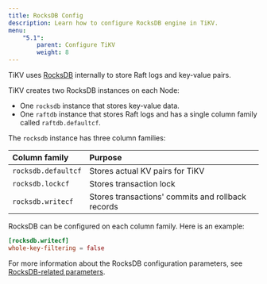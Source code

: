 ```yaml
---
title: RocksDB Config
description: Learn how to configure RocksDB engine in TiKV.
menu:
    "5.1":
        parent: Configure TiKV
        weight: 8
---
```


TiKV uses [RocksDB](https://rocksdb.org/) internally to store Raft logs and key-value pairs.

TiKV creates two RocksDB instances on each Node:

* One `rocksdb` instance that stores key-value data.
* One `raftdb` instance that stores Raft logs and has a single column family called `raftdb.defaultcf`.

The `rocksdb` instance has three column families:

Column family | Purpose
:-------------|:-------
`rocksdb.defaultcf` | Stores actual KV pairs for TiKV
`rocksdb.lockcf` | Stores transaction lock
`rocksdb.writecf` | Stores transactions' commits and rollback records

RocksDB can be configured on each column family. Here is an example:

```toml
[rocksdb.writecf]
whole-key-filtering = false
```

For more information about the RocksDB configuration parameters, see [RocksDB-related parameters](../tikv-configuration-file/#rocksdb).